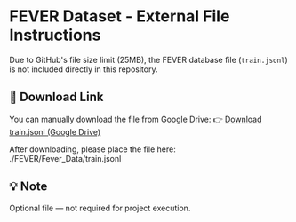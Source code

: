 # FEVER Dataset - External File Instructions
Due to GitHub's file size limit (25MB), the FEVER database file (`train.jsonl`) is not included directly in this repository.

## 🔗 Download Link
You can manually download the file from Google Drive:
👉 [Download train.jsonl (Google Drive)](https://drive.google.com/file/d/1Zeswi6egb_m_16RZGcGrIv9oRWBNp16t/view?usp=drive_link)

After downloading, please place the file here: ./FEVER/Fever_Data/train.jsonl

## 💡 Note
Optional file — not required for project execution.
